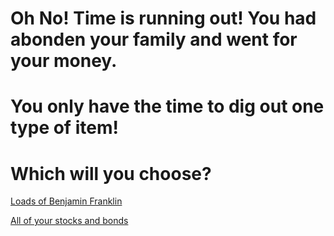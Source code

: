 # Oh No! Time is running out! You had abonden your family and went for your money. 
# You only have the time to dig out one type of item!
# Which will you choose?

[Loads of Benjamin Franklin](money.md)

[All of your stocks and bonds](../bonds.md)

